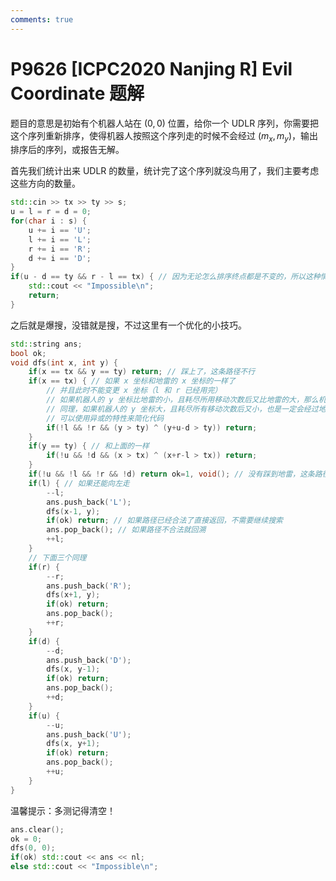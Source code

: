 ```yaml
---
comments: true
---
```


# P9626 [ICPC2020 Nanjing R] Evil Coordinate 题解

题目的意思是初始有个机器人站在 $(0, 0)$ 位置，给你一个 UDLR 序列，你需要把这个序列重新排序，使得机器人按照这个序列走的时候不会经过 $(m_x, m_y)$，输出排序后的序列，或报告无解。

首先我们统计出来 UDLR 的数量，统计完了这个序列就没鸟用了，我们主要考虑这些方向的数量。

``` cpp
std::cin >> tx >> ty >> s;
u = l = r = d = 0;
for(char i : s) {
    u += i == 'U';
    l += i == 'L';
    r += i == 'R';
    d += i == 'D';
}
if(u - d == ty && r - l == tx) { // 因为无论怎么排序终点都是不变的，所以这种情况可以直接判定无解
    std::cout << "Impossible\n";
    return;
}
```

之后就是爆搜，没错就是搜，不过这里有一个优化的小技巧。

``` cpp
std::string ans;
bool ok;
void dfs(int x, int y) {
    if(x == tx && y == ty) return; // 踩上了，这条路径不行
    if(x == tx) { // 如果 x 坐标和地雷的 x 坐标的一样了
        // 并且此时不能变更 x 坐标（l 和 r 已经用完）
        // 如果机器人的 y 坐标比地雷的小，且耗尽所用移动次数后又比地雷的大，那么机器人一定会经过地雷
        // 同理，如果机器人的 y 坐标大，且耗尽所有移动次数后又小，也是一定会经过地雷的
        // 可以使用异或的特性来简化代码
        if(!l && !r && (y > ty) ^ (y+u-d > ty)) return;
    }
    if(y == ty) { // 和上面的一样
        if(!u && !d && (x > tx) ^ (x+r-l > tx)) return;
    }
    if(!u && !l && !r && !d) return ok=1, void(); // 没有踩到地雷，这条路径就是可行的
    if(l) { // 如果还能向左走
        --l;
        ans.push_back('L');
        dfs(x-1, y);
        if(ok) return; // 如果路径已经合法了直接返回，不需要继续搜索
        ans.pop_back(); // 如果路径不合法就回溯
        ++l;
    }
    // 下面三个同理
    if(r) {
        --r;
        ans.push_back('R');
        dfs(x+1, y);
        if(ok) return;
        ans.pop_back();
        ++r;
    }
    if(d) {
        --d;
        ans.push_back('D');
        dfs(x, y-1);
        if(ok) return;
        ans.pop_back();
        ++d;
    }
    if(u) {
        --u;
        ans.push_back('U');
        dfs(x, y+1);
        if(ok) return;
        ans.pop_back();
        ++u;
    }
}
```

温馨提示：多测记得清空！

``` cpp
ans.clear();
ok = 0;
dfs(0, 0);
if(ok) std::cout << ans << nl;
else std::cout << "Impossible\n";
```